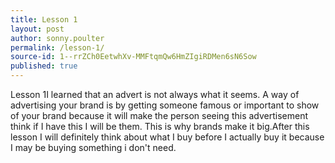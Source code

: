 ```yaml
---
title: Lesson 1
layout: post
author: sonny.poulter
permalink: /lesson-1/
source-id: 1--rrZCh0EetwhXv-MMFtqmQw6HmZIgiRDMen6sN6Sow
published: true
---
```

Lesson 1I learned that an advert is not always what it seems. A way of advertising your brand is by getting someone famous or important to show of your brand because it will make the person seeing this advertisement think if I have this I will be them. This is why brands make it big.After this lesson I will definitely think about what I buy before I actually buy it because I may be buying something i don't need.


